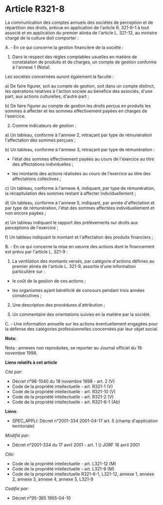 # Article R321-8

La communication des comptes annuels des sociétés de perception et de répartition des droits, prévue en application de
l'article R. 321-6-1 à tout associé et en application du premier alinéa de l'article L. 321-12, au ministre chargé de la
culture doit comporter :

A. - En ce qui concerne la gestion financière de la société :

1. Dans le respect des règles comptables usuelles en matière de constatation de produits et de charges, un compte de gestion
conforme à l'annexe 1 (Nota).

Les sociétés concernées auront également la faculté :

a) De faire figurer, soit au compte de gestion, soit dans un compte distinct, les opérations relatives à l'action sociale au
bénéfice des associés, d'une part, aux actions culturelles, d'autre part ;

b) De faire figurer au compte de gestion les droits perçus en produits les sommes à affecter et les sommes effectivement
payées en charges de l'exercice.

2. Comme indicateurs de gestion :

a) Un tableau, conforme à l'annexe 2, retraçant par type de rémunération l'affectation des sommes perçues ;

b) Un tableau, conforme à l'annexe 3, retraçant par type de rémunération :

- l'état des sommes effectivement payées au cours de l'exercice au titre des affectations individuelles ;

- les montants des actions réalisées au cours de l'exercice au titre des affectations collectives ;

c) Un tableau, conforme à l'annexe 4, indiquant, par type de rémunération, la récapitulation des sommes restant à affecter
individuellement ;

d) Un tableau, conforme à l'annexe 5, indiquant, par année d'affectation et par type de rémunération, l'état des sommes
affectées individuellement et non encore payées ;

e) Un tableau indiquant le rapport des prélèvements sur droits aux perceptions de l'exercice ;

f) Un tableau indiquant le montant et l'affectation des produits financiers ;

B. - En ce qui concerne la mise en oeuvre des actions dont le financement est prévu par l'article L. 321-9 :

1. La ventilation des montants versés, par catégorie d'actions définies au premier alinéa de l'article L. 321-9, assortie
d'une information particulière sur :

- le coût de la gestion de ces actions ;

- les organismes ayant bénéficié de concours pendant trois années consécutives ;

2. Une description des procédures d'attribution ;

3. Un commentaire des orientations suivies en la matière par la société.

C. - Une information annuelle sur les actions éventuellement engagées pour la défense des catégories professionnelles
concernées par leur objet social.

**Nota:**

Nota : annexes non reproduites, se reporter au Journal officiel du 19 novembre 1998.

**Liens relatifs à cet article**

_Cité par_:

  - Décret n°98-1040 du 18 novembre 1998 - art. 2 (V)
  - Code de la propriété intellectuelle - art. R321-1 (V)
  - Code de la propriété intellectuelle - art. R321-10 (V)
  - Code de la propriété intellectuelle - art. R321-2 (V)
  - Code de la propriété intellectuelle - art. R321-6-1 (Ab)

**Liens**:

  - SPEC_APPLI: Décret n°2001-334 2001-04-17 art. 5 (champ d'application territoriale)

_Modifié par_:

  - Décret n°2001-334 du 17 avril 2001 - art. 1 () JORF 18 avril 2001

_Cite_:

  - Code de la propriété intellectuelle - art. L321-12 (M)
  - Code de la propriété intellectuelle - art. L321-9 (M)
  - Code de la propriété intellectuelle R321-6-1, L321-12, annexe 1, annexe 2, annexe 3, annexe 4, annexe 5, L321-9

_Codifié par_:

  - Décret n°95-385 1955-04-10
